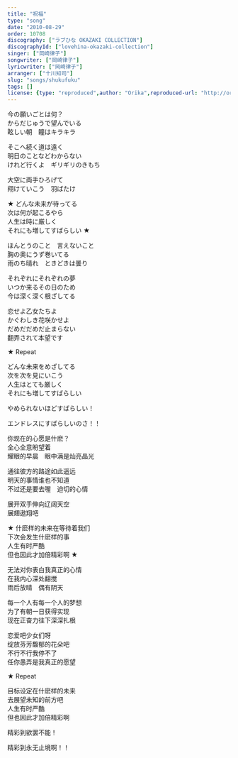 ```yaml
---
title: "祝福"
type: "song"
date: "2010-08-29"
order: 10708
discography: ["ラブひな OKAZAKI COLLECTION"]
discographyId: ["lovehina-okazaki-collection"]
singer: ["岡崎律子"]
songwriter: ["岡崎律子"]
lyricwriter: ["岡崎律子"]
arranger: ["十川知司"]
slug: "songs/shukufuku"
tags: []
license: {type: "reproduced",author: "Orika",reproduced-url: "http://orikamushi.myweb.hinet.net/",reproduced-website: "織歌蟲網站"}
---
```


今の願いごとは何？   
からだじゅうで望んでいる   
眩しい朝　瞳はキラキラ   
  
そこへ続く道は遠く   
明日のことなどわからない   
けれど行くよ　ギリギリのきもち   
  
大空に両手ひろげて   
翔けていこう　羽ばたけ   
  
★ どんな未来が待ってる   
次は何が起こるやら   
人生は時に厳しく   
それにも増してすばらしい ★   
  
ほんとうのこと　言えないこと   
胸の奥にうず巻いてる   
雨のち晴れ　ときどきは曇り   
  
それぞれにそれぞれの夢   
いつか来るその日のため   
今は深く深く根ざしてる   
  
恋せよ乙女たちよ   
かぐわしき花咲かせよ   
だめだだめだ止まらない   
翻弄されて本望です   
  
★ Repeat   
  
どんな未来をめざしてる   
次を次を見にいこう   
人生はとても厳しく   
それにも増してすばらしい   
  
やめられないほどすばらしい！   
  
エンドレスにすばらしいのさ！！  
  
你现在的心愿是什麽？   
全心全意盼望着   
耀眼的早晨　眼中满是灿亮晶光   
  
通往彼方的路途如此遥远   
明天的事情谁也不知道   
不过还是要去喔　迫切的心情   
  
展开双手伸向辽阔天空   
展翅遨翔吧   
  
★ 什麽样的未来在等待着我们   
下次会发生什麽样的事   
人生有时严酷   
但也因此才加倍精彩啊 ★   
  
无法对你表白我真正的心情   
在我内心深处翻搅   
雨后放晴　偶有阴天   
  
每一个人有每一个人的梦想   
为了有朝一日获得实现   
现在正奋力往下深深扎根   
  
恋爱吧少女们呀   
绽放芬芳馥郁的花朵吧   
不行不行我停不了   
任你愚弄是我真正的愿望   
  
★ Repeat   
  
目标设定在什麽样的未来   
去展望未知的前方吧   
人生有时严酷   
但也因此才加倍精彩啊   
  
精彩到欲罢不能！   
  
精彩到永无止境啊！！
